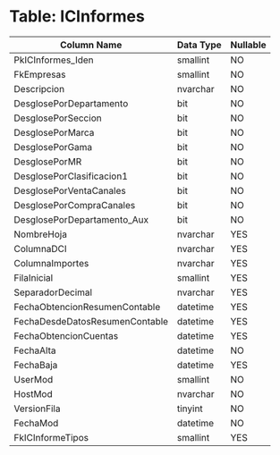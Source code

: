 # Table: ICInformes

| Column Name | Data Type | Nullable |
|-------------|-----------|----------|
| PkICInformes_Iden | smallint | NO |
| FkEmpresas | smallint | NO |
| Descripcion | nvarchar | NO |
| DesglosePorDepartamento | bit | NO |
| DesglosePorSeccion | bit | NO |
| DesglosePorMarca | bit | NO |
| DesglosePorGama | bit | NO |
| DesglosePorMR | bit | NO |
| DesglosePorClasificacion1 | bit | NO |
| DesglosePorVentaCanales | bit | NO |
| DesglosePorCompraCanales | bit | NO |
| DesglosePorDepartamento_Aux | bit | NO |
| NombreHoja | nvarchar | YES |
| ColumnaDCI | nvarchar | YES |
| ColumnaImportes | nvarchar | YES |
| FilaInicial | smallint | YES |
| SeparadorDecimal | nvarchar | YES |
| FechaObtencionResumenContable | datetime | YES |
| FechaDesdeDatosResumenContable | datetime | YES |
| FechaObtencionCuentas | datetime | YES |
| FechaAlta | datetime | NO |
| FechaBaja | datetime | YES |
| UserMod | smallint | NO |
| HostMod | nvarchar | NO |
| VersionFila | tinyint | NO |
| FechaMod | datetime | NO |
| FkICInformeTipos | smallint | YES |
